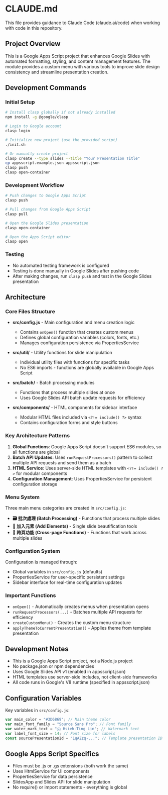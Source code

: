 # CLAUDE.md

This file provides guidance to Claude Code (claude.ai/code) when working with code in this repository.

## Project Overview

This is a Google Apps Script project that enhances Google Slides with automated formatting, styling, and content management features. The module provides a custom menu with various tools to improve slide design consistency and streamline presentation creation.

## Development Commands

### Initial Setup

```bash
# Install clasp globally if not already installed
npm install -g @google/clasp

# Login to Google account
clasp login

# Initialize new project (use the provided script)
./init.sh

# Or manually create project
clasp create --type slides --title "Your Presentation Title"
cp appsscript.example.json appsscript.json
clasp push
clasp open-container
```

### Development Workflow

```bash
# Push changes to Google Apps Script
clasp push

# Pull changes from Google Apps Script
clasp pull

# Open the Google Slides presentation
clasp open-container

# Open the Apps Script editor
clasp open
```

### Testing

- No automated testing framework is configured
- Testing is done manually in Google Slides after pushing code
- After making changes, run `clasp push` and test in the Google Slides presentation

## Architecture

### Core Files Structure

- **src/config.js** - Main configuration and menu creation logic
  - Contains `onOpen()` function that creates custom menus
  - Defines global configuration variables (colors, fonts, etc.)
  - Manages configuration persistence via PropertiesService

- **src/util/** - Utility functions for slide manipulation
  - Individual utility files with functions for specific tasks
  - No ES6 imports - functions are globally available in Google Apps Script

- **src/batch/** - Batch processing modules
  - Functions that process multiple slides at once
  - Uses Google Slides API batch update requests for efficiency

- **src/components/** - HTML components for sidebar interface
  - Modular HTML files included via `<?!= include() ?>` syntax
  - Contains configuration forms and style buttons

### Key Architecture Patterns

1. **Global Functions**: Google Apps Script doesn't support ES6 modules, so all functions are global
2. **Batch API Updates**: Uses `runRequestProcessors()` pattern to collect multiple API requests and send them as a batch
3. **HTML Service**: Uses server-side HTML templates with `<?!= include() ?>` for modular components
4. **Configuration Management**: Uses PropertiesService for persistent configuration storage

### Menu System

Three main menu categories are created in `src/config.js`:

- **🗃 批次處理 (Batch Processing)** - Functions that process multiple slides
- **🎨 加入元素 (Add Elements)** - Single slide beautification tools
- **🖖 跨頁功能 (Cross-page Functions)** - Functions that work across multiple slides

### Configuration System

Configuration is managed through:

- Global variables in `src/config.js` (defaults)
- PropertiesService for user-specific persistent settings
- Sidebar interface for real-time configuration updates

### Important Functions

- `onOpen()` - Automatically creates menus when presentation opens
- `runRequestProcessors(...)` - Batches multiple API requests for efficiency
- `createCustomMenu()` - Creates the custom menu structure
- `applyThemeToCurrentPresentation()` - Applies theme from template presentation

## Development Notes

- This is a Google Apps Script project, not a Node.js project
- No package.json or npm dependencies
- Uses Google Slides API v1 (enabled in appsscript.json)
- HTML templates use server-side includes, not client-side frameworks
- All code runs in Google's V8 runtime (specified in appsscript.json)

## Configuration Variables

Key variables in `src/config.js`:

```javascript
var main_color = "#3D6869"; // Main theme color
var main_font_family = "Source Sans Pro"; // Font family
var water_mark_text = "ⓒ Hsieh-Ting Lin"; // Watermark text
var label_font_size = 14; // Font size for labels
const sourcePresentationId = "1qAZzq-..."; // Template presentation ID
```

## Google Apps Script Specifics

- Files must be .js or .gs extensions (both work the same)
- Uses HtmlService for UI components
- PropertiesService for data persistence
- SlidesApp and Slides API for slide manipulation
- No require() or import statements - everything is global
